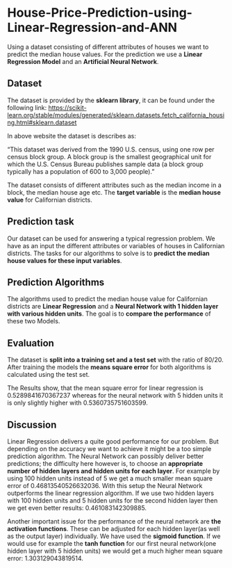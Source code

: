 # House-Price-Prediction-using-Linear-Regression-and-ANN
Using a dataset consisting of different attributes of houses we want to predict the median house values. For the prediction we use a **Linear Regression Model** and an **Artificial Neural Network**.

## Dataset
The dataset is provided by the **sklearn library**, it can be found under the following link: https://scikit-learn.org/stable/modules/generated/sklearn.datasets.fetch_california_housing.html#sklearn.dataset

In above website the dataset is describes as:

“This dataset was derived from the 1990 U.S. census, using one row per census block group. A block group is the smallest geographical unit for which the U.S. Census Bureau publishes sample data (a block group typically has a population of 600 to 3,000 people).”

The dataset consists of different attributes such as the median income in a block, the median house age etc. The **target variable** is the **median house value** for Californian districts.

## Prediction task
Our dataset can be used for answering a typical regression problem. We have as an input the different attributes or variables of houses in Californian districts. The tasks for our algorithms to solve is to **predict the median house values for these input variables**.

## Prediction Algorithms
The algorithms used to predict the median house value for Californian districts are **Linear Regression** and a **Neural Network with 1 hidden layer with various hidden units**. The goal is to **compare the performance** of these two Models.

## Evaluation
The dataset is **split into a training set and a test set** with the ratio of 80/20. After training the models the **means square error** for both algorithms is calculated using the test set.

The Results show, that the mean square error for linear regression is 0.5289841670367237 whereas for the neural network with 5 hidden units it is only slightly higher with 0.5360735751603599.

## Discussion
Linear Regression delivers a quite good performance for our problem. But depending on the accuracy we want to achieve it might be a too simple prediction algorithm. The Neural Network can possibly deliver better predictions; the difficulty here however is, to choose an **appropriate number of hidden layers and hidden units for each layer**. For example by using 100 hidden units instead of 5 we get a much smaller mean square error of 0.46813540526632036. With this setup the Neural Network outperforms the linear regression algorithm. If we use two hidden layers with 100 hidden units and 5 hidden units for the second hidden layer then we get even better results: 0.461083142309885.

Another important issue for the performance of the neural network are **the activation functions**. These can be adjusted for each hidden layer(as well as the output layer) individually. We have used the **sigmoid function**. If we would use for example the **tanh function** for our first neural network(one hidden layer with 5 hidden units) we would get a much higher mean square error: 1.303129043819514.
